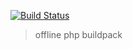 [![Build Status](https://travis-ci.org/goodrain/buildpacks-repo.svg?branch=php)](https://travis-ci.org/goodrain/buildpacks-repo)

> offline php buildpack